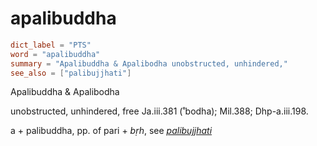 # apalibuddha

``` toml
dict_label = "PTS"
word = "apalibuddha"
summary = "Apalibuddha & Apalibodha unobstructed, unhindered,"
see_also = ["palibujjhati"]
```

Apalibuddha & Apalibodha

unobstructed, unhindered, free Ja.iii.381 (˚bodha); Mil.388; Dhp\-a.iii.198.

a \+ palibuddha, pp. of pari \+ *bṛh*, see *[palibujjhati](palibujjhati.md)*

